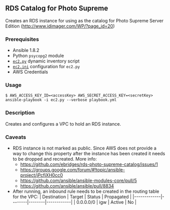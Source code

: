 ## RDS Catalog for Photo Supreme

Creates an RDS instance for using as the catalog for Photo Supreme Server Edition (http://www.idimager.com/WP/?page_id=20)

### Prerequisites

* Ansible 1.8.2
* Python `psycopg2` module
* [`ec2.py`](https://raw.githubusercontent.com/ansible/ansible/devel/plugins/inventory/ec2.py) dynamic inventory script
* [`ec2.ini`](https://raw.githubusercontent.com/ansible/ansible/devel/plugins/inventory/ec2.ini) configuration for `ec2.py`
* AWS Credentials

### Usage

```
$ AWS_ACCESS_KEY_ID=<accessKey> AWS_SECRET_ACCESS_KEY=<secretKey> ansible-playbook -i ec2.py --verbose playbook.yml
```

### Description

Creates and configures a VPC to hold an RDS instance.

### Caveats

* RDS instance is not marked as public.  Since AWS does not provide a way to change this property after the instance has been created it needs to be dropped and recreated. More info:
    * https://github.com/ebridges/rds-photo-supreme-catalog/issues/1
    * https://groups.google.com/forum/#!topic/ansible-project/jPcfjXH0cc0
    * https://github.com/ansible/ansible-modules-core/pull/5
    * https://github.com/ansible/ansible/pull/8834
* After running, an inbound rule needs to be created in the routing table for the VPC:
| Destination | Target | Status | Propagated |
|-------------|--------|--------|------------|
| 0.0.0.0/0   |  igw   | Active | No         |
